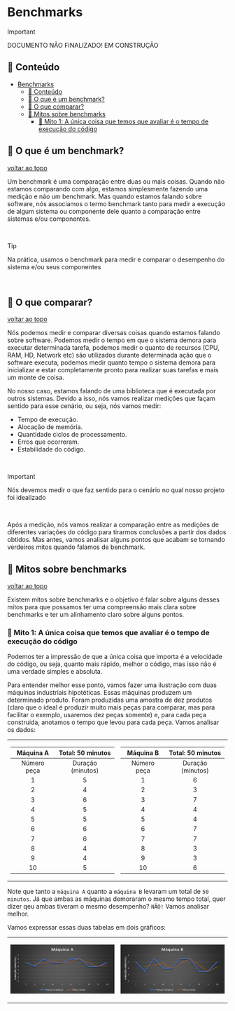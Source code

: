 # Benchmarks

> [!IMPORTANT]
> DOCUMENTO NÃO FINALIZADO! EM CONSTRUÇÃO


## :book: Conteúdo
- [Benchmarks](#benchmarks)
  - [:book: Conteúdo](#book-conteúdo)
  - [:pushpin: O que é um benchmark?](#pushpin-o-que-é-um-benchmark)
  - [:pushpin: O que comparar?](#pushpin-o-que-comparar)
  - [:pushpin: Mitos sobre benchmarks](#pushpin-mitos-sobre-benchmarks)
    - [:pushpin: Mito 1: A única coisa que temos que avaliar é o tempo de execução do código](#pushpin-mito-1-a-única-coisa-que-temos-que-avaliar-é-o-tempo-de-execução-do-código)

## :pushpin: O que é um benchmark?

[voltar ao topo](#book-conteúdo)

Um benchmark é uma comparação entre duas ou mais coisas. Quando não estamos comparando com algo, estamos simplesmente fazendo uma medição e não um benchmark. Mas quando estamos falando sobre software, nós associamos o termo benchmark tanto para medir a execução de algum sistema ou componente dele quanto a comparação entre sistemas e/ou componentes.

<br/>

> [!TIP]
> Na prática, usamos o benchmark para medir e comparar o desempenho do sistema e/ou seus componentes
> 
<br/>

## :pushpin: O que comparar?

[voltar ao topo](#book-conteúdo)

Nós podemos medir e comparar diversas coisas quando estamos falando sobre software. Podemos medir o tempo em que o sistema demora para executar determinada tarefa, podemos medir o quanto de recursos (CPU, RAM, HD, Network etc) são utilizados durante determinada ação que o software executa, podemos medir quanto tempo o sistema demora para inicializar e estar completamente pronto para realizar suas tarefas e mais um monte de coisa.

No nosso caso, estamos falando de uma biblioteca que é executada por outros sistemas. Devido a isso, nós vamos realizar medições que façam sentido para esse cenário, ou seja, nós vamos medir:

- Tempo de execução.
- Alocação de memória.
- Quantidade ciclos de processamento.
- Erros que ocorreram.
- Estabilidade do código.

<br/>

> [!IMPORTANT]
> Nós devemos medir o que faz sentido para o cenário no qual nosso projeto foi idealizado

<br/>

Após a medição, nós vamos realizar a comparação entre as medições de diferentes variações do código para tirarmos conclusões a partir dos dados obtidos. Mas antes, vamos analisar alguns pontos que acabam se tornando verdeiros mitos quando falamos de benchmark.

## :pushpin: Mitos sobre benchmarks

[voltar ao topo](#book-conteúdo)

Existem mitos sobre benchmarks e o objetivo é falar sobre alguns desses mitos para que possamos ter uma compreensão mais clara sobre benchmarks e ter um alinhamento claro sobre alguns pontos.

### :pushpin: Mito 1: A única coisa que temos que avaliar é o tempo de execução do código

Podemos ter a impressão de que a única coisa que importa é a velocidade do código, ou seja, quanto mais rápido, melhor o código, mas isso não é uma verdade simples e absoluta.

Para entender melhor esse ponto, vamos fazer uma ilustração com duas máquinas industriais hipotéticas. Essas máquinas produzem um determinado produto. Foram produzidas uma amostra de dez produtos (claro que o ideal é produzir muito mais peças para comparar, mas para facilitar o exemplo, usaremos dez peças somente) e, para cada peça construida, anotamos o tempo que levou para cada peça. Vamos analisar os dados:

<center>

<table>

<td>

| Máquina A | Total: 50 minutos |
|:----:|:----:|
| Número peça | Duração (minutos) |
|1|5|
|2|4|
|3|6|
|4|5|
|5|5|
|6|6|
|7|6|
|8|4|
|9|4|
|10|5|

</td>

<td>

| Máquina B | Total: 50 minutos |
|:----:|:----:|
| Número peça | Duração (minutos) |
|1|6|
|2|3|
|3|7|
|4|4|
|5|4|
|6|7|
|7|7|
|8|3|
|9|3|
|10|6|

</td>

</table>

</center>

Note que tanto a `máquina A` quanto a `máquina B`  levaram um total de `50 minutos`. Já que ambas as máquinas demoraram o mesmo tempo total, quer dizer qeu ambas tiveram o mesmo desempenho? `NÃO!` Vamos analisar melhor.

Vamos expressar essas duas tabelas em dois gráficos:

<center>

<table style="border: 0;">

<td style="border: 0;">

![MaquinaA](images/machine-a.png)

</td>

<td style="border: 0;">

![MaquinaA](images/machine-b.png)

</td>

</table>

</center>

